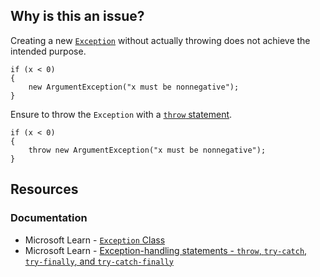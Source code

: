 ## Why is this an issue?

Creating a new [`Exception`](https://learn.microsoft.com/en-us/dotnet/api/system.exception) without actually throwing does
not achieve the intended purpose.

    if (x < 0)
    {
        new ArgumentException("x must be nonnegative");
    }

Ensure to throw the `Exception` with a [`throw`
statement](https://learn.microsoft.com/en-us/dotnet/csharp/language-reference/statements/exception-handling-statements#the-throw-statement).

    if (x < 0)
    {
        throw new ArgumentException("x must be nonnegative");
    }

## Resources

### Documentation

-  Microsoft Learn - [`Exception` Class](https://learn.microsoft.com/en-us/dotnet/api/system.exception)
-  Microsoft Learn - [Exception-handling statements -
  `throw`, `try-catch`, `try-finally`, and `try-catch-finally`](https://learn.microsoft.com/en-us/dotnet/csharp/language-reference/statements/exception-handling-statements)